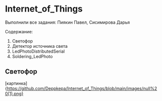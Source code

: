 # Internet_of_Things
Выполнили все задания: Пиякин Павел, Сисимирова Дарья

Содержание:

1. Светофор
2. Детектор источника света
3. LedPhotoDistributedSerial
4. Soldering_LedPhoto

##  Светофор
[картинка]{https://github.com/Deppkepa/Internet_of_Things/blob/main/images/null%20(1).png}

